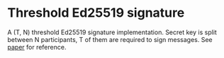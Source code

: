 # Threshold Ed25519 signature

A (T, N) threshold Ed25519 signature implementation. Secret key is split between N participants, T of them are required to sign messages. See [paper](https://tools.ietf.org/id/draft-hallambaker-threshold-sigs-00.html ) for reference. 
